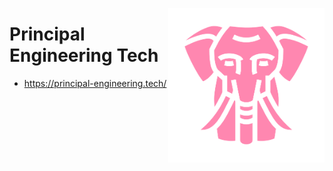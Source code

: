 <a href="https://principal-engineering.tech/"><img align="right" src="asset/logo.png" width="250" alt="Principal Engineering Tech"/></a>

# Principal Engineering Tech

- https://principal-engineering.tech/
